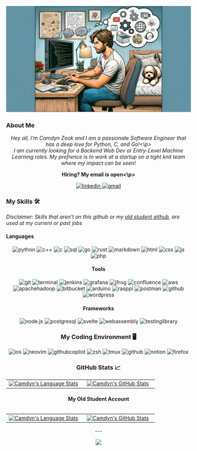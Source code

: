 <img src="./banner.webp" alt="name banner" />

### About Me

<div align="center">
<p style="font-style: italic;">Hey all, I'm Camdyn Zook and I am a passionate Software Engineer that has a deep love for Python, C, and Go!<\p><br>
I am currently looking for a Backend Web Dev or Entry-Level Machine Learning roles. My prefrence is to work at a startup on a tight knit team where my impact can be seen!<br>
<p style="font-weight: bold;">Hiring? My email is open<\p><br>
</div>

<div align="center">
<!-- TODO NEED PORTFOLIO
<a href="https://jeffreychiu.dev/">
<img src="https://img.shields.io/badge/check%20out%20my%20Portfolio-042549?style=for-the-badge&logo=moleculer&logoColor=white" alt="portfolio" />
</a>
-->
<a href="https://www.linkedin.com/in/camdyn-zook">
<img src="https://img.shields.io/badge/visit%20my%20Linkedin-0A66C2?style=for-the-badge&logo=linkedin&logoColor=white" alt="linkedin" />
</a>
<a href="mailto:camdynzook@gmail.com">
<img src="https://img.shields.io/badge/email%20me-EA4335?style=for-the-badge&logo=gmail&logoColor=white" alt="gmail" />
</a>
</div>

### My Skills 🛠

*Disclaimer: Skills that aren't on this github or my [old student github](https://github.com/czook), are used at my current or past jobs*

#### Languages
<div align="center">
<img src="https://img.shields.io/badge/python-3776AB?style=for-the-badge&logo=python&logoColor=white" alt="python" />
<img src="https://img.shields.io/badge/C%2B%2B-00599C?style=for-the-badge&logo=c%2B%2B&logoColor=white" alt="c++" />
<img src="https://img.shields.io/badge/C-00599C?style=for-the-badge&logo=c&logoColor=white" alt="c" />
<img src="https://img.shields.io/badge/SQL-407AFC?style=for-the-badge&logo=icloud&logoColor=white" alt="sql" />
<img src="https://img.shields.io/badge/Go-00ADD8?style=for-the-badge&logo=go&logoColor=white" alt="go" />
<img src="https://img.shields.io/badge/Rust-000000?style=for-the-badge&logo=rust&logoColor=white" alt="rust" />
<img src="https://img.shields.io/badge/Markdown-000000?style=for-the-badge&logo=markdown&logoColor=white" alt="markdown" />
<img src="https://img.shields.io/badge/HTML-E34F26?style=for-the-badge&logo=html5&logoColor=white" alt="html" />
<img src="https://img.shields.io/badge/css-1572B6?style=for-the-badge&logo=css3&logoColor=white" alt="css" />
<img src="https://img.shields.io/badge/JavaScript-F7DF1E?style=for-the-badge&logo=javascript&logoColor=black" alt="js" />
<img src="https://img.shields.io/badge/php-777BB4?style=for-the-badge&logo=php&logoColor=white" alt="php" />

#### Tools
<div align="center">
<img src="https://img.shields.io/badge/Git-F05032?style=for-the-badge&logo=git&logoColor=white" alt="git" />
<img src="https://img.shields.io/badge/terminal%20commands-black?style=for-the-badge&logo=windows%20terminal&logoColor=white" alt="terminal" />
<img src="https://img.shields.io/badge/Jenkins-D24939?style=for-the-badge&logo=jenkins&logoColor=black" alt="jenkins" />
<img src="https://img.shields.io/badge/Grafana-66CCFF?style=for-the-badge&logo=grafana&logoColor=black" alt="grafana" />
<img src="https://img.shields.io/badge/JFrog-40BE46?style=for-the-badge&logo=jfrog&logoColor=black" alt="jfrog" />
<img src="https://img.shields.io/badge/confluence-172B4D?style=for-the-badge&logo=confluence&logoColor=white" alt="confluence" />
<img src="https://img.shields.io/badge/aws-232F3E?style=for-the-badge&logo=amazonaws&logoColor=white" alt="aws" />
<img src="https://img.shields.io/badge/Hadoop-66CCFF?style=for-the-badge&logo=apachehadoop&logoColor=black" alt="apachehadoop" />
<img src="https://img.shields.io/badge/Bitbucket-0052CC?style=for-the-badge&logo=bitbucket&logoColor=white" alt="bitbucket" />
<img src="https://img.shields.io/badge/Arduino-00878F?style=for-the-badge&logo=arduino&logoColor=white" alt="arduino" />
<img src="https://img.shields.io/badge/RaspberryPI-A22846?style=for-the-badge&logo=raspberrypi&logoColor=white" alt="rasppi" />
<img src="https://img.shields.io/badge/postman-FF6C37?style=for-the-badge&logo=postman&logoColor=white" alt="postman" />
<img src="https://img.shields.io/badge/GitHub-100000?style=for-the-badge&logo=github&logoColor=white" alt="github" />
<img src="https://img.shields.io/badge/wordpress-21759b?style=for-the-badge&logo=wordpress&logoColor=white" alt="wordpress" />
</div>

#### Frameworks 
<div align="center">
<img src="https://img.shields.io/badge/node.js-339933?style=for-the-badge&logo=node-dot-js&logoColor=white" alt="node.js" />
<img src="https://img.shields.io/badge/postgresql-336791?style=for-the-badge&logo=postgresql&logoColor=white" alt="postgresql" />
<img src="https://img.shields.io/badge/Svelte-FF3E00?style=for-the-badge&logo=svelte&logoColor=white" alt="svelte" />
<img src="https://img.shields.io/badge/WebAssembly-654FF0?style=for-the-badge&logo=webassembly&logoColor=white" alt="webassembly" />
<img src="https://img.shields.io/badge/testing%20library-E33332?style=for-the-badge&logo=testinglibrary&logoColor=white" alt="testinglibrary" />
</div>

### My Coding Environment 🖥️
<div align="center">
<img src="https://img.shields.io/badge/iOS-000000?style=for-the-badge&logo=ios&logoColor=white" alt="ios" />
<img src="https://img.shields.io/badge/Neovim-57A143?style=for-the-badge&logo=neovim&logoColor=white" alt="neovim" />
<img src="https://img.shields.io/badge/Github%20Copilot-000000?style=for-the-badge&logo=githubcopilot&logoColor=white" alt="githubcopilot" />
<img src="https://img.shields.io/badge/Zsh-F15A24?style=for-the-badge&logo=zsh&logoColor=white" alt="zsh" />
<img src="https://img.shields.io/badge/tmux-1BB91F?style=for-the-badge&logo=tmux&logoColor=black" alt="tmux" />
<img src="https://img.shields.io/badge/GitHub-100000?style=for-the-badge&logo=github&logoColor=white" alt="github" />
<img src="https://img.shields.io/badge/Notion-000000?style=for-the-badge&logo=notion&logoColor=white" alt="notion" />
<img src="https://img.shields.io/badge/Firefox-FF7139?style=for-the-badge&logo=firefox&logoColor=white" alt="firefox" />
</div>


### GitHub Stats 📈
<div align="center">
  <table width="100%">
    <tbody>
      <tr>
        <td width="50%" style="border: none !important;">
        <div align="center" width="100%">
          <a href="https://github.com/zDoda">
            <img src="https://github-readme-stats.vercel.app/api/top-langs/?username=zDoda&hide=ruby&layout=compact&hide_border=true&langs_count=6" alt="Camdyn's Language Stats" vertical-align="middle"/>
          </a>
        </div>
        </td>
        <td width="50%" style="border: none !important;">
        <div align="center" width="100%">
          <a href="https://github.com/zDoda">
            <!-- <img src="https://awesome-github-stats.azurewebsites.net/user-stats/zDoda?cardType=github&theme=github" alt="Camdyn's GitHub Stats" /> -->
            <img src="https://github-readme-stats.vercel.app/api?username=zDoda&show_icons=true&hide=stars&hide_border=true" alt="Camdyn's GitHub Stats" vertical-align="middle"/>
          </a>
        </div>
        </td>
      </tr>
    </tbody>
  <table>
<div>

#### My Old Student Account
<div align="center">
  <table width="100%">
    <tbody>
      <tr>
        <td width="50%" style="border: none !important;">
        <div align="center" width="100%">
          <a href="https://github.com/czook">
            <img src="https://github-readme-stats.vercel.app/api/top-langs/?username=czook&hide=ruby&layout=compact&hide_border=true&langs_count=6" alt="Camdyn's Language Stats" vertical-align="middle"/>
          </a>
        </div>
        </td>
        <td width="50%" style="border: none !important;">
        <div align="center" width="100%">
          <a href="https://github.com/czook">
            <!-- <img src="https://awesome-github-stats.azurewebsites.net/user-stats/czook?cardType=github&theme=github" alt="Camdyn's GitHub Stats" /> -->
            <img src="https://github-readme-stats.vercel.app/api?username=czook&show_icons=true&hide=stars&hide_border=true" alt="Camdyn's GitHub Stats" vertical-align="middle"/>
          </a>
        </div>
        </td>
      </tr>
    </tbody>
  <table>
<div>
---

<div align='center'>

![](https://komarev.com/ghpvc/?username=zDoda&label=Profile+Views)

</div>
